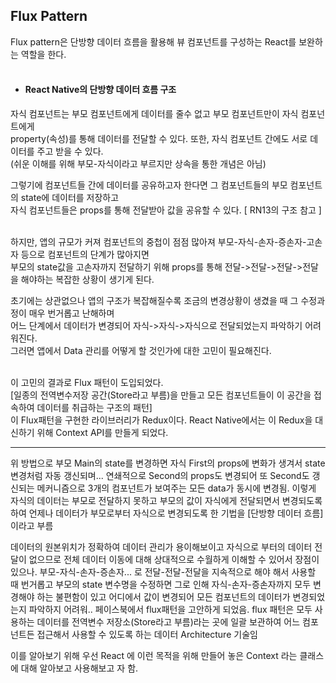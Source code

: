 ## Flux Pattern

Flux pattern은 단방향 데이터 흐름을 활용해 뷰 컴포넌트를 구성하는 React를 보완하는 역할을 한다.<br/><br/>
* #### React Native의 단방향 데이터 흐름 구조 <br/> 
자식 컴포넌트는 부모 컴포넌트에게 데이터를 줄수 없고 부모 컴포넌트만이 자식 컴포넌트에게<br/>property(속성)를 통해 데이터를 전달할 수 있다. 또한, 자식 컴포넌트 간에도 서로 데이터를 주고 받을 수 있다.<br/>
(쉬운 이해를 위해 부모-자식이라고 부르지만 상속을 통한 개념은 아님)<br/>

그렇기에 컴포넌트들 간에 데이터를 공유하고자 한다면 그 컴포넌트들의 부모 컴포넌트의 state에 데이터를 저장하고<br/>
자식 컴포넌트들은 props를 통해 전달받아 값을 공유할 수 있다. [ RN13의 구조 참고 ]<br/><br/>

하지만, 앱의 규모가 커져 컴포넌트의 중첩이 점점 많아져 부모-자식-손자-증손자-고손자 등으로 컴포넌트의 단계가 많아지면<br/>
부모의 state값을 고손자까지 전달하기 위해 props를 통해 전달->전달->전달->전달 을 해야하는 복잡한 상황이 생기게 된다.<br/>

초기에는 상관없으나 앱의 구조가 복잡해질수록 조금의 변경상황이 생겼을 때 그 수정과정이 매우 번거롭고 난해하며<br/>어느 단계에서 데이터가 변경되어
자식->자식->자식으로 전달되었는지 파악하기 어려워진다.<br/>그러면 앱에서 Data 관리를 어떻게 할 것인가에 대한 고민이 필요해진다.<br/><br/>

이 고민의 결과로 Flux 패턴이 도입되었다.<br/>
[일종의 전역변수저장 공간(Store라고 부름)을 만들고 모든 컴포넌트들이 이 공간을 접속하여 데이터를 취급하는 구조의 패턴]<br/>
이 Flux패턴을 구현한 라이브러리가 Redux이다. React Native에서는 이 Redux을 대신하기 위해 Context API를 만들게 되었다.


* * *




위 방법으로 부모 Main의 state를 변경하면 자식 First의 props에 변화가 생겨서 state변경처럼 자동 갱신되며... 연쇄적으로 Second의 props도 변경되어 또 Second도 갱신되는 메커니즘으로 3개의 컴포넌트가 보여주는 모든 data가 동시에 변경됨. 이렇게 자식의 데이터는 부모로 전달하지 못하고 부모의 값이 자식에게 전달되면서 변경되도록 하여 언제나 데이터가 부모로부터 자식으로 변경되도록 한 기법을 [단방향 데이터 흐름] 이라고 부름 

데이터의 원본위치가 정확하여 데이터 관리가 용이해보이고 자식으로 부터의 데이터 전달이 없으므로 전체 데이터 이동에 대해 상대적으로 수월하게 이해할 수 있어서 장점이 있으나.
부모-자식-손자-증손자... 로 전달-전달-전달을 지속적으로 해야 해서 사용할 때 번거롭고
부모의 state 변수명을 수정하면 그로 인해 자식-손자-증손자까지 모두 변경해야 하는 불편함이 있고 어디에서 값이 변경되어 모든 컴포넌트의 데이터가 변경되었는지 파악하지 어려워..
페이스북에서 flux패턴을 고안하게 되었음.
flux 패턴은 모두 사용하는 데이터를 전역변수 저장소(Store라고 부름)라는 곳에 일괄 보관하여 어느 컴포넌트든 접근해서 사용할 수 있도록 하는 데이터 Architecture 기술임

이를 알아보기 위해 우선 React 에 이런 목적을 위해 만들어 놓은 Context 라는 클래스에 대해 알아보고 사용해보고 자 함.
